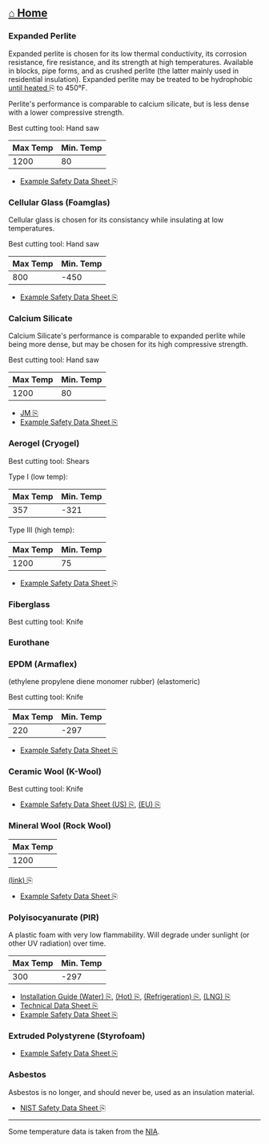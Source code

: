  [⌂ Home](README.md)
 ----------

### Expanded Perlite

Expanded perlite is chosen for its low thermal conductivity, its corrosion resistance, fire resistance, and its strength at high temperatures. Available in blocks, pipe forms, and as crushed perlite (the latter mainly used in residential insulation). Expanded perlite may be treated to be hydrophobic [until heated ⎘](https://www.jm.com/en/blog/2017/july/understanding-the-performance-differences-between-expanded-perlite-and-calcium-silicate/) to 450°F.

Perlite's performance is comparable to calcium silicate, but is less dense with a lower compressive strength.

Best cutting tool: Hand saw

|Max Temp|Min. Temp
|---|---|
|1200|80|

- [Example Safety Data Sheet ⎘](https://www.jm.com/content/dam/jm/global/en/MSDS/200000001880_US_EN.pdf)

### Cellular Glass (Foamglas)

Cellular glass is chosen for its consistancy while insulating at low temperatures.

Best cutting tool: Hand saw

|Max Temp|Min. Temp|
|---|---|
|800|-450|

- [Example Safety Data Sheet ⎘](https://amityinsulation.com/wp-content/uploads/2023/11/CellularGlassProthermInsulation-SDSSep23B2019.pdf)

### Calcium Silicate

Calcium Silicate's performance is comparable to expanded perlite while being more dense, but may be chosen for its high compressive strength.

Best cutting tool: Hand saw

|Max Temp|Min. Temp|
|---|---|
|1200|80|

- [JM ⎘](https://www.jm.com/en/industrial-insulation/calcium-silicate/)
- [Example Safety Data Sheet ⎘](https://www.jm.com/content/dam/jm/global/en/MSDS/200000001952_US_EN.pdf)

### Aerogel (Cryogel)

Best cutting tool: Shears

Type I (low temp):

|Max Temp|Min. Temp|
|---|---|
|357|-321|

Type III (high temp):

|Max Temp|Min. Temp|
|---|---|
|1200|75|

- [Example Safety Data Sheet ⎘](https://www.aerogel.com/wp-content/uploads/2021/06/Cryogel-Z-US-SDS-03.15.2024.pdf)

### Fiberglass

Best cutting tool: Knife

### Eurothane

### EPDM (Armaflex)

(ethylene propylene diene monomer rubber) (elastomeric)

Best cutting tool: Knife

|Max Temp|Min. Temp
|---|---|
|220|-297|

- [Example Safety Data Sheet ⎘](https://www.armacell.com/sites/default/files/2025/06/18/ArmaFlex%20UT%20-%20Safety%20Datasheet%20-%20en-US.pdf)

### Ceramic Wool (K-Wool)

Best cutting tool: Knife

- [Example Safety Data Sheet (US) ⎘](https://www.sealproweb.com/sds/K-Wool.pdf),  [(EU) ⎘](https://www.morganthermalceramics.com/media/nrzjps54/202-eu-english.pdf)

### Mineral Wool (Rock Wool)

|Max Temp|
|---|
|1200|

[(link) ⎘](https://www.jm.com/content/dam/jm/global/en/insulation-systems/products/assets/selector-guide/jm-industrial-product-selector-guide.pdf)

- [Example Safety Data Sheet ⎘](https://www.jm.com/content/dam/jm/global/en/MSDS/200000002057_US_EN.pdf)

### Polyisocyanurate (PIR)

A plastic foam with very low flammability. Will degrade under sunlight (or other UV radiation) over time.

|Max Temp|Min. Temp|
|---|---|
|300|-297|

- [Installation Guide (Water) ⎘](https://www.jm.com/content/dam/jm/global/en/insulation-systems/products/assets/installation-guide/jm-ind-trymer-chilled-water-install-guide.pdf), [(Hot) ⎘](https://www.jm.com/content/dam/jm/global/en/insulation-systems/products/assets/installation-guide/jm-ind-trymer-hot-install-guide.pdf), [(Refrigeration) ⎘](https://www.jm.com/content/dam/jm/global/en/insulation-systems/products/assets/installation-guide/jm-ind-trymer-refrigeration-install-guide.pdf), [(LNG) ⎘](https://www.jm.com/content/dam/jm/global/en/insulation-systems/products/assets/installation-guide/jm-ind-trymer-lng-install-guide.pdf)
- [Technical Data Sheet ⎘](https://www.jm.com/content/dam/jm/global/en/insulation-systems/products/assets/data-sheet/jm-ind-trymer-25-50-ds.pdf)
- [Example Safety Data Sheet ⎘](https://www.jm.com/content/dam/jm/global/en/MSDS/200000004451_US_EN.pdf)

### Extruded Polystyrene (Styrofoam)

- [Example Safety Data Sheet ⎘](https://www.jm.com/content/dam/jm/global/en/MSDS/200000004404_US_EN.pdf)

### Asbestos

Asbestos is no longer, and should never be, used as an insulation material.

- [NIST Safety Data Sheet ⎘](https://tsapps.nist.gov/srmext/msds/8044-MSDS.pdf)

-----

Some temperature data is taken from the [NIA](https://insulation.org/wp-content/uploads/2019/04/NIA-Spec-Chart-Sept-2021.Approved.pdf).